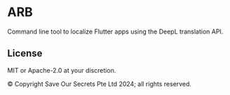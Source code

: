 # ARB

Command line tool to localize Flutter apps using the DeepL translation API.

## License

MIT or Apache-2.0 at your discretion.

© Copyright Save Our Secrets Pte Ltd 2024; all rights reserved.
